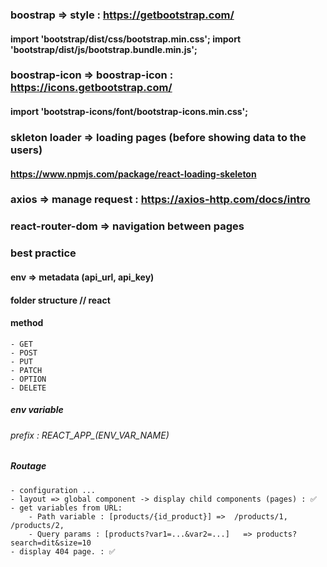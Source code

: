 ### boostrap => style : https://getbootstrap.com/
#### import 'bootstrap/dist/css/bootstrap.min.css'; import 'bootstrap/dist/js/bootstrap.bundle.min.js';
### boostrap-icon => boostrap-icon : https://icons.getbootstrap.com/
#### import 'bootstrap-icons/font/bootstrap-icons.min.css';
### skleton loader => loading pages (before showing data to the users)
#### https://www.npmjs.com/package/react-loading-skeleton
### axios => manage request : https://axios-http.com/docs/intro
### react-router-dom => navigation between pages
### best practice
#### env => metadata (api_url, api_key)
#### folder structure // react 


#### method
    - GET
    - POST
    - PUT
    - PATCH
    - OPTION
    - DELETE

##### env variable
###### prefix : REACT_APP_(ENV_VAR_NAME)

##### Routage
    - configuration ...
    - layout => global component -> display child components (pages) : ✅
    - get variables from URL:
        - Path variable : [products/{id_product}] =>  /products/1, /products/2,
        - Query params : [products?var1=...&var2=...]   => products?search=dit&size=10
    - display 404 page. : ✅